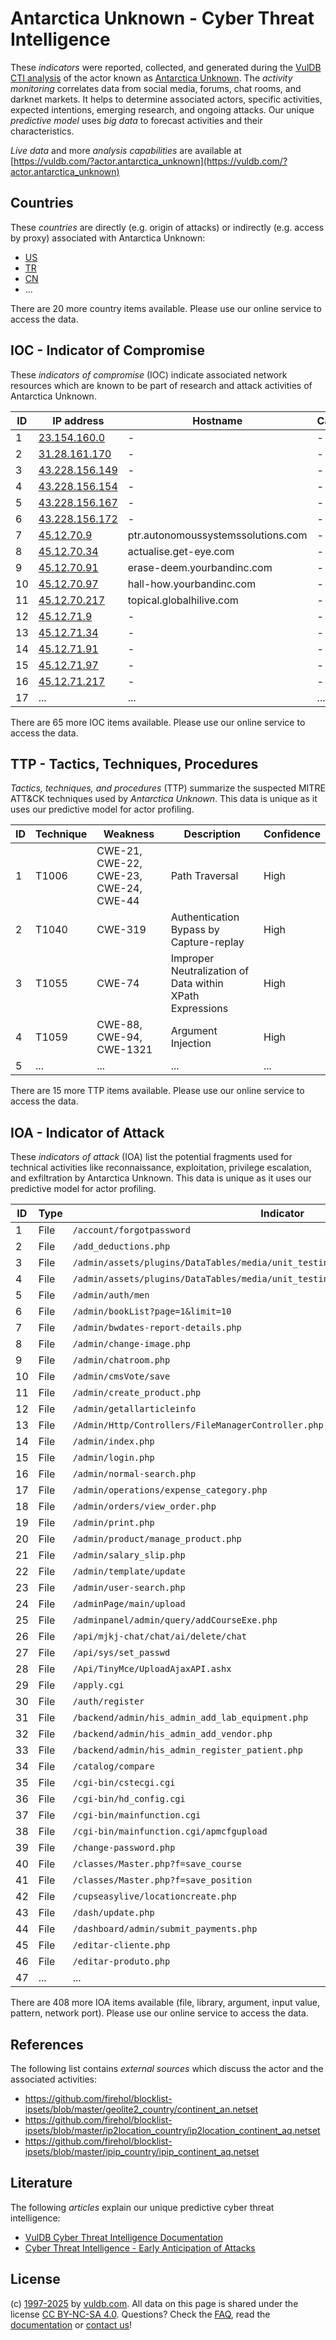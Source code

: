 # Antarctica Unknown - Cyber Threat Intelligence

These _indicators_ were reported, collected, and generated during the [VulDB CTI analysis](https://vuldb.com/?kb.cti) of the actor known as [Antarctica Unknown](https://vuldb.com/?actor.antarctica_unknown). The _activity monitoring_ correlates data from social media, forums, chat rooms, and darknet markets. It helps to determine associated actors, specific activities, expected intentions, emerging research, and ongoing attacks. Our unique _predictive model_ uses _big data_ to forecast activities and their characteristics.

_Live data_ and more _analysis capabilities_ are available at [https://vuldb.com/?actor.antarctica_unknown](https://vuldb.com/?actor.antarctica_unknown)

## Countries

These _countries_ are directly (e.g. origin of attacks) or indirectly (e.g. access by proxy) associated with Antarctica Unknown:

* [US](https://vuldb.com/?country.us)
* [TR](https://vuldb.com/?country.tr)
* [CN](https://vuldb.com/?country.cn)
* ...

There are 20 more country items available. Please use our online service to access the data.

## IOC - Indicator of Compromise

These _indicators of compromise_ (IOC) indicate associated network resources which are known to be part of research and attack activities of Antarctica Unknown.

ID | IP address | Hostname | Campaign | Confidence
-- | ---------- | -------- | -------- | ----------
1 | [23.154.160.0](https://vuldb.com/?ip.23.154.160.0) | - | - | High
2 | [31.28.161.170](https://vuldb.com/?ip.31.28.161.170) | - | - | High
3 | [43.228.156.149](https://vuldb.com/?ip.43.228.156.149) | - | - | High
4 | [43.228.156.154](https://vuldb.com/?ip.43.228.156.154) | - | - | High
5 | [43.228.156.167](https://vuldb.com/?ip.43.228.156.167) | - | - | High
6 | [43.228.156.172](https://vuldb.com/?ip.43.228.156.172) | - | - | High
7 | [45.12.70.9](https://vuldb.com/?ip.45.12.70.9) | ptr.autonomoussystemssolutions.com | - | High
8 | [45.12.70.34](https://vuldb.com/?ip.45.12.70.34) | actualise.get-eye.com | - | High
9 | [45.12.70.91](https://vuldb.com/?ip.45.12.70.91) | erase-deem.yourbandinc.com | - | High
10 | [45.12.70.97](https://vuldb.com/?ip.45.12.70.97) | hall-how.yourbandinc.com | - | High
11 | [45.12.70.217](https://vuldb.com/?ip.45.12.70.217) | topical.globalhilive.com | - | High
12 | [45.12.71.9](https://vuldb.com/?ip.45.12.71.9) | - | - | High
13 | [45.12.71.34](https://vuldb.com/?ip.45.12.71.34) | - | - | High
14 | [45.12.71.91](https://vuldb.com/?ip.45.12.71.91) | - | - | High
15 | [45.12.71.97](https://vuldb.com/?ip.45.12.71.97) | - | - | High
16 | [45.12.71.217](https://vuldb.com/?ip.45.12.71.217) | - | - | High
17 | ... | ... | ... | ...

There are 65 more IOC items available. Please use our online service to access the data.

## TTP - Tactics, Techniques, Procedures

_Tactics, techniques, and procedures_ (TTP) summarize the suspected MITRE ATT&CK techniques used by _Antarctica Unknown_. This data is unique as it uses our predictive model for actor profiling.

ID | Technique | Weakness | Description | Confidence
-- | --------- | -------- | ----------- | ----------
1 | T1006 | CWE-21, CWE-22, CWE-23, CWE-24, CWE-44 | Path Traversal | High
2 | T1040 | CWE-319 | Authentication Bypass by Capture-replay | High
3 | T1055 | CWE-74 | Improper Neutralization of Data within XPath Expressions | High
4 | T1059 | CWE-88, CWE-94, CWE-1321 | Argument Injection | High
5 | ... | ... | ... | ...

There are 15 more TTP items available. Please use our online service to access the data.

## IOA - Indicator of Attack

These _indicators of attack_ (IOA) list the potential fragments used for technical activities like reconnaissance, exploitation, privilege escalation, and exfiltration by Antarctica Unknown. This data is unique as it uses our predictive model for actor profiling.

ID | Type | Indicator | Confidence
-- | ---- | --------- | ----------
1 | File | `/account/forgotpassword` | High
2 | File | `/add_deductions.php` | High
3 | File | `/admin/assets/plugins/DataTables/media/unit_testing/templates/complex_header_2.php` | High
4 | File | `/admin/assets/plugins/DataTables/media/unit_testing/templates/empty_table.php` | High
5 | File | `/admin/auth/men` | High
6 | File | `/admin/bookList?page=1&limit=10` | High
7 | File | `/admin/bwdates-report-details.php` | High
8 | File | `/admin/change-image.php` | High
9 | File | `/admin/chatroom.php` | High
10 | File | `/admin/cmsVote/save` | High
11 | File | `/admin/create_product.php` | High
12 | File | `/admin/getallarticleinfo` | High
13 | File | `/Admin/Http/Controllers/FileManagerController.php` | High
14 | File | `/admin/index.php` | High
15 | File | `/admin/login.php` | High
16 | File | `/admin/normal-search.php` | High
17 | File | `/admin/operations/expense_category.php` | High
18 | File | `/admin/orders/view_order.php` | High
19 | File | `/admin/print.php` | High
20 | File | `/admin/product/manage_product.php` | High
21 | File | `/admin/salary_slip.php` | High
22 | File | `/admin/template/update` | High
23 | File | `/admin/user-search.php` | High
24 | File | `/adminPage/main/upload` | High
25 | File | `/adminpanel/admin/query/addCourseExe.php` | High
26 | File | `/api/mjkj-chat/chat/ai/delete/chat` | High
27 | File | `/api/sys/set_passwd` | High
28 | File | `/Api/TinyMce/UploadAjaxAPI.ashx` | High
29 | File | `/apply.cgi` | Medium
30 | File | `/auth/register` | High
31 | File | `/backend/admin/his_admin_add_lab_equipment.php` | High
32 | File | `/backend/admin/his_admin_add_vendor.php` | High
33 | File | `/backend/admin/his_admin_register_patient.php` | High
34 | File | `/catalog/compare` | High
35 | File | `/cgi-bin/cstecgi.cgi` | High
36 | File | `/cgi-bin/hd_config.cgi` | High
37 | File | `/cgi-bin/mainfunction.cgi` | High
38 | File | `/cgi-bin/mainfunction.cgi/apmcfgupload` | High
39 | File | `/change-password.php` | High
40 | File | `/classes/Master.php?f=save_course` | High
41 | File | `/classes/Master.php?f=save_position` | High
42 | File | `/cupseasylive/locationcreate.php` | High
43 | File | `/dash/update.php` | High
44 | File | `/dashboard/admin/submit_payments.php` | High
45 | File | `/editar-cliente.php` | High
46 | File | `/editar-produto.php` | High
47 | ... | ... | ...

There are 408 more IOA items available (file, library, argument, input value, pattern, network port). Please use our online service to access the data.

## References

The following list contains _external sources_ which discuss the actor and the associated activities:

* https://github.com/firehol/blocklist-ipsets/blob/master/geolite2_country/continent_an.netset
* https://github.com/firehol/blocklist-ipsets/blob/master/ip2location_country/ip2location_continent_aq.netset
* https://github.com/firehol/blocklist-ipsets/blob/master/ipip_country/ipip_continent_aq.netset

## Literature

The following _articles_ explain our unique predictive cyber threat intelligence:

* [VulDB Cyber Threat Intelligence Documentation](https://vuldb.com/?kb.cti)
* [Cyber Threat Intelligence - Early Anticipation of Attacks](https://www.scip.ch/en/?labs.20201022)

## License

(c) [1997-2025](https://vuldb.com/?kb.changelog) by [vuldb.com](https://vuldb.com/?kb.about). All data on this page is shared under the license [CC BY-NC-SA 4.0](https://creativecommons.org/licenses/by-nc-sa/4.0/). Questions? Check the [FAQ](https://vuldb.com/?kb.faq), read the [documentation](https://vuldb.com/?kb) or [contact us](https://vuldb.com/?contact)!
